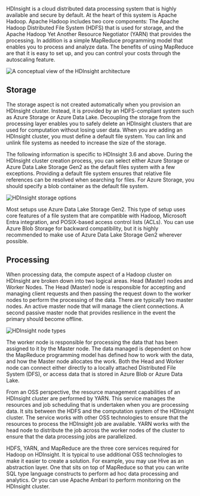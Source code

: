 HDInsight is a cloud distributed data processing system that is highly available and secure by default. At the heart of this system is Apache Hadoop. Apache Hadoop includes two core components: The Apache Hadoop Distributed File System (HDFS) that is used for storage, and the Apache Hadoop Yet Another Resource Negotiator (YARN) that provides the processing.  In addition is a simple MapReduce programming model that enables you to process and analyze data. The benefits of using MapReduce are that it is easy to set up, and you can control your costs through the autoscaling feature.

![A conceptual view of the HDInsight architecture](../media/3-img01.png)

## Storage

The storage aspect is not created automatically when you provision an HDInsight cluster. Instead, it is provided by an HDFS-compliant system such as Azure Storage or Azure Data Lake.  Decoupling the storage from the processing layer enables you to safely delete an HDInsight clusters that are used for computation without losing user data. When you are adding an HDInsight cluster, you must define a default file system. You can link and unlink file systems as needed to increase the size of the storage.

The following information is specific to HDInsight 3.6 and above. During the HDInsight cluster creation process, you can select either Azure Storage or Azure Data Lake Storage Gen2 as the default files system with a few exceptions. Providing a default file system ensures that relative file references can be resolved when searching for files. For Azure Storage, you should specify a blob container as the default file system.

![HDInsight storage options](../media/3-img02.png)

Most setups use Azure Data Lake Storage Gen2. This type of setup uses core features of a file system that are compatible with Hadoop, Microsoft Entra integration, and POSIX-based access control lists (ACLs). You can use Azure Blob Storage for backward compatibility, but it is highly recommended to make use of Azure Data Lake Storage Gen2 wherever possible. 

## Processing

When processing data, the compute aspect of a Hadoop cluster on HDInsight are broken down into two logical areas. Head (Master) nodes and Worker Nodes. The Head (Master) node is responsible for accepting and managing client requests and then passing the request down to the worker nodes to perform the processing of the data. There are typically two master nodes. An active master node that will manage the client connections. A second passive master node that provides resilience in the event the primary should become offline.

![HDInsight node types](../media/3-img03.png)

The worker node is responsible for processing the data that has been assigned to it by the Master node. The data managed is dependent on how the MapReduce programming model has defined how to work with the data, and how the Master node allocates the work. Both the Head and Worker node can connect either directly to a locally attached Distributed File System (DFS), or access data that is stored in Azure Blob or Azure Data Lake. 

From an OSS perspective, the resource management capabilities of an HDInsight cluster are performed by YARN. This service manages the resources and job scheduling that is undertaken when you are processing data. It sits between the HDFS and the computation system of the HDInsight cluster. The service works with other OSS technologies to ensure that the resources to process the HDInsight job are available. YARN works with the head node to distribute the job across the worker nodes of the cluster to ensure that the data processing jobs are parallelized.  

HDFS, YARN, and MapReduce are the three core services required for Hadoop on HDInsight. It is typical to use additional OSS technologies to make it easier to create a solution. For example, you may use Hive as an abstraction layer. One that sits on top of MapReduce so that you can write SQL type language constructs to perform ad hoc data processing and analytics. Or you can use Apache Ambari to perform monitoring on the HDInsight cluster.
